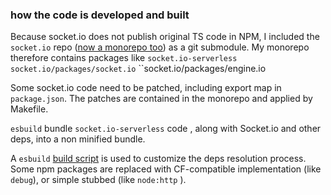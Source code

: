 ### how the code is developed and built

Because socket.io does not publish original TS code in NPM, I included the `socket.io` repo ([now a monorepo too](https://github.com/socketio/socket.io/issues/3533)) as a git submodule. My monorepo therefore contains packages like `socket.io-serverless` `socket.io/packages/socket.io` ``socket.io/packages/engine.io` `

Some socket.io code need to be patched, including export map in `package.json`. The patches are contained in the monorepo and applied by Makefile.

`esbuild` bundle `socket.io-serverless` code , along with Socket.io and other deps, into a non minified bundle.

A `esbuild` [build script](https://github.com/jokester/socket.io-serverless/blob/main/socket.io-serverless/build.mjs) is used to customize the deps resolution process. Some npm packages are replaced with CF-compatible implementation (like `debug`), or simple stubbed (like `node:http` ).

